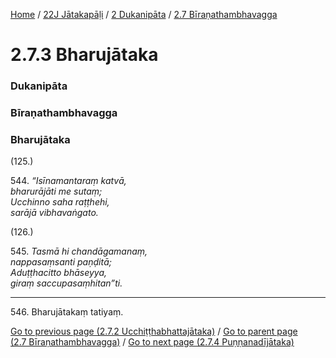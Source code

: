 
[Home](/) / [22J Jātakapāḷi](../../../22J.md) / [2 Dukanipāta](../../2.md) / [2.7 Bīraṇathambhavagga](../2.7.md)

# 2.7.3 Bharujātaka

### Dukanipāta

### Bīraṇathambhavagga

### Bharujātaka

(125.)

544\. _“Isīnamantaraṃ katvā,_  
_bharurājāti me sutaṃ;_  
_Ucchinno saha raṭṭhehi,_  
_sarājā vibhavaṅgato._  


(126.)

545\. _Tasmā hi chandāgamanaṃ,_  
_nappasaṃsanti paṇḍitā;_  
_Aduṭṭhacitto bhāseyya,_  
_giraṃ saccupasaṃhitan”ti._  


---

546\. Bharujātakaṃ tatiyaṃ.



[Go to previous page (2.7.2 Ucchiṭṭhabhattajātaka)](2.7.2.md) / [Go to parent page (2.7 Bīraṇathambhavagga)](../2.7.md) / [Go to next page (2.7.4 Puṇṇanadījātaka)](2.7.4.md)


